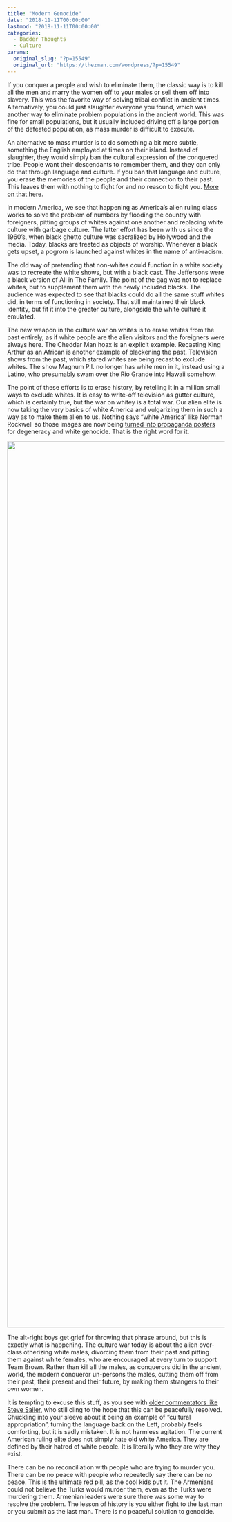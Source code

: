```yaml
---
title: "Modern Genocide"
date: "2018-11-11T00:00:00"
lastmod: "2018-11-11T00:00:00"
categories:
  - Badder Thoughts
  - Culture
params:
  original_slug: "?p=15549"
  original_url: "https://thezman.com/wordpress/?p=15549"
---
```


If you conquer a people and wish to eliminate them, the classic way is
to kill all the men and marry the women off to your males or sell them
off into slavery. This was the favorite way of solving tribal conflict
in ancient times. Alternatively, you could just slaughter everyone you
found, which was another way to eliminate problem populations in the
ancient world. This was fine for small populations, but it usually
included driving off a large portion of the defeated population, as mass
murder is difficult to execute.

An alternative to mass murder is to do something a bit more subtle,
something the English employed at times on their island. Instead of
slaughter, they would simply ban the cultural expression of the
conquered tribe. People want their descendants to remember them, and
they can only do that through language and culture. If you ban that
language and culture, you erase the memories of the people and their
connection to their past. This leaves them with nothing to fight for and
no reason to fight you. [More on that
here](http://thezman.com/wordpress/?p=14147).

In modern America, we see that happening as America’s alien ruling class
works to solve the problem of numbers by flooding the country with
foreigners, pitting groups of whites against one another and replacing
white culture with garbage culture. The latter effort has been with us
since the 1960’s, when black ghetto culture was sacralized by Hollywood
and the media. Today, blacks are treated as objects of worship. Whenever
a black gets upset, a pogrom is launched against whites in the name of
anti-racism.

The old way of pretending that non-whites could function in a white
society was to recreate the white shows, but with a black cast. The
Jeffersons were a black version of All in The Family. The point of the
gag was not to replace whites, but to supplement them with the newly
included blacks. The audience was expected to see that blacks could do
all the same stuff whites did, in terms of functioning in society. That
still maintained their black identity, but fit it into the greater
culture, alongside the white culture it emulated.

The new weapon in the culture war on whites is to erase whites from the
past entirely, as if white people are the alien visitors and the
foreigners were always here. The Cheddar Man hoax is an explicit
example. Recasting King Arthur as an African is another example of
blackening the past. Television shows from the past, which stared whites
are being recast to exclude whites. The show Magnum P.I. no longer has
white men in it, instead using a Latino, who presumably swam over the
Rio Grande into Hawaii somehow.

The point of these efforts is to erase history, by retelling it in a
million small ways to exclude whites. It is easy to write-off television
as gutter culture, which is certainly true, but the war on whitey is a
total war. Our alien elite is now taking the very basics of white
America and vulgarizing them in such a way as to make them alien to us.
Nothing says “white America” like Norman Rockwell so those images are
now being [turned into propaganda
posters](https://www.nytimes.com/2018/11/08/arts/norman-rockwell-freedom.html)
for degeneracy and white genocide. That is the right word for it.

[<img
src="http://thezman.com/wordpress/wp-content/uploads/2018/11/Vulgarians.jpg"
class="alignleft size-full wp-image-15552" decoding="async"
sizes="(max-width: 1590px) 100vw, 1590px"
srcset="https://thezman.com/wordpress/wp-content/uploads/2018/11/Vulgarians.jpg 1590w, https://thezman.com/wordpress/wp-content/uploads/2018/11/Vulgarians-233x300.jpg 233w, https://thezman.com/wordpress/wp-content/uploads/2018/11/Vulgarians-768x989.jpg 768w, https://thezman.com/wordpress/wp-content/uploads/2018/11/Vulgarians-795x1024.jpg 795w"
width="1590" height="2048" />](http://thezman.com/wordpress/wp-content/uploads/2018/11/Vulgarians.jpg)

The alt-right boys get grief for throwing that phrase around, but this
is exactly what is happening. The culture war today is about the alien
over-class otherizing white males, divorcing them from their past and
pitting them against white females, who are encouraged at every turn to
support Team Brown. Rather than kill all the males, as conquerors did in
the ancient world, the modern conqueror un-persons the males, cutting
them off from their past, their present and their future, by making them
strangers to their own women.

It is tempting to excuse this stuff, as you see with [older commentators
like Steve
Sailer](http://www.unz.com/isteve/its-not-cultural-appropriation-when-the-good-people-do-it/),
who still cling to the hope that this can be peacefully resolved.
Chuckling into your sleeve about it being an example of “cultural
appropriation”, turning the language back on the Left, probably feels
comforting, but it is sadly mistaken. It is not harmless agitation. The
current American ruling elite does not simply hate old white America.
They are defined by their hatred of white people. It is literally who
they are why they exist.

There can be no reconciliation with people who are trying to murder you.
There can be no peace with people who repeatedly say there can be no
peace. This is the ultimate red pill, as the cool kids put it. The
Armenians could not believe the Turks would murder them, even as the
Turks were murdering them. Armenian leaders were sure there was some way
to resolve the problem. The lesson of history is you either fight to the
last man or you submit as the last man. There is no peaceful solution to
genocide.
